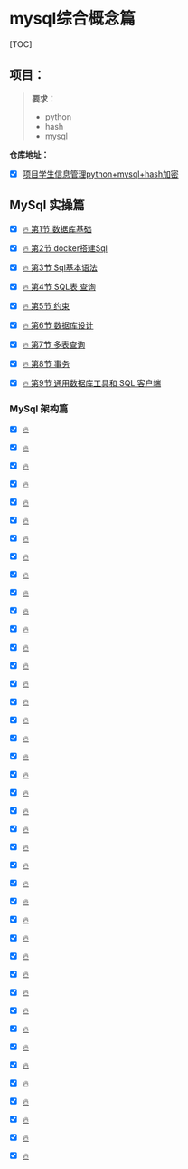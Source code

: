 # mysql综合概念篇

[TOC]

## 项目：

> **要求：**
>
> + python
> + hash
> + mysql
>

**仓库地址：**

+ [x] [项目学生信息管理python+mysql+hash加密](https://github.com/3293172751/course-design-of-database)

##  MySql 实操篇

- [x] [🔥 第1节 数据库基础](markdown/1.md)

- [x] [🔥 第2节 docker搭建Sql](markdown/2.md)

- [x] [🔥 第3节 Sql基本语法](markdown/3.md)

- [x] [🔥 第4节 SQL表 查询](markdown/4.md)

- [x] [🔥 第5节 约束](markdown/5.md)

- [x] [🔥 第6节 数据库设计](markdown/6.md)

- [x] [🔥 第7节 多表查询](markdown/7.md)

- [x] [🔥 第8节 事务](markdown/8.md)

- [x] [🔥 第9节 通用数据库工具和 SQL 客户端](markdown/9.md)



### MySql 架构篇

- [x] [🔥 ](markdown/10.md)

- [x] [🔥 ](markdown/11.md)

- [x] [🔥 ](markdown/12.md)

- [x] [🔥 ](markdown/13.md)

- [x] [🔥 ](markdown/14.md)

- [x] [🔥 ](markdown/15.md)

- [x] [🔥 ](markdown/16.md)

- [x] [🔥 ](markdown/17.md)

- [x] [🔥 ](markdown/18.md)

- [x] [🔥 ](markdown/19.md)

- [x] [🔥 ](markdown/20.md)

- [x] [🔥 ](markdown/21.md)

- [x] [🔥 ](markdown/22.md)

- [x] [🔥 ](markdown/23.md)

- [x] [🔥 ](markdown/24.md)

- [x] [🔥 ](markdown/25.md)

- [x] [🔥 ](markdown/26.md)

- [x] [🔥 ](markdown/27.md)

- [x] [🔥 ](markdown/28.md)

- [x] [🔥 ](markdown/29.md)

- [x] [🔥 ](markdown/30.md)

- [x] [🔥 ](markdown/31.md)

- [x] [🔥 ](markdown/32.md)

- [x] [🔥 ](markdown/33.md)

- [x] [🔥 ](markdown/34.md)

- [x] [🔥 ](markdown/35.md)

- [x] [🔥 ](markdown/36.md)

- [x] [🔥 ](markdown/37.md)

- [x] [🔥 ](markdown/38.md)

- [x] [🔥 ](markdown/39.md)

- [x] [🔥 ](markdown/40.md)

- [x] [🔥 ](markdown/41.md)

- [x] [🔥 ](markdown/42.md)

- [x] [🔥 ](markdown/43.md)

- [x] [🔥 ](markdown/44.md)

- [x] [🔥 ](markdown/45.md)

- [x] [🔥 ](markdown/46.md)

- [x] [🔥 ](markdown/47.md)

- [x] [🔥 ](markdown/48.md)

- [x] [🔥 ](markdown/49.md)

- [x] [🔥 ](markdown/50.md)





